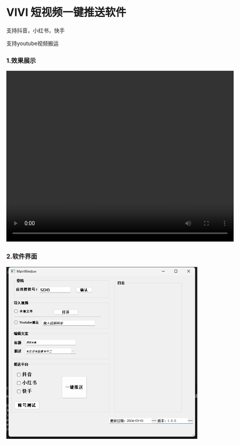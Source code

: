 # VIVI 短视频一键推送软件

支持抖音，小红书，快手

支持youtube视频搬运


### 1.效果展示

<video src="img/demo.mp4" width="600" height="450" controls></video>

### 2.软件界面

<img src="img/img1.png">
